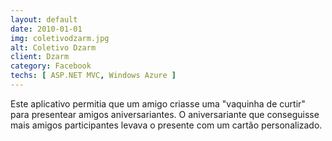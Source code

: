 ```yaml
---
layout: default
date: 2010-01-01
img: coletivodzarm.jpg
alt: Coletivo Dzarm
client: Dzarm
category: Facebook
techs: [ ASP.NET MVC, Windows Azure ]
---
```


Este aplicativo permitia que um amigo criasse uma "vaquinha de curtir" para presentear amigos aniversariantes. 
O aniversariante que conseguisse mais amigos participantes levava o presente com um cartão personalizado.